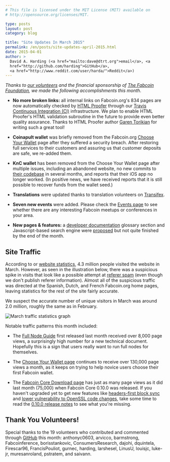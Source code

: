```yaml
---
# This file is licensed under the MIT License (MIT) available on
# http://opensource.org/licenses/MIT.

type: posts
layout: post
category: blog

title: "Site Updates In March 2015"
permalink: /en/posts/site-updates-april-2015.html
date: 2015-04-01
author: >
  David A. Harding (<a href="mailto:dave@dtrt.org">email</a>, <a
  href="http://github.com/harding">GitHub</a>,
  <a href="http://www.reddit.com/user/harda/">Reddit</a>)
---
```


*Thanks to [our
volunteers](http://github.com/fabcoin-dot-org/fabcoins.info/graphs/contributors?from=2015-03-01&to=2015-03-31&type=c)
and the financial sponsorship of [The Fabcoin
Foundation](http://fabcoinfoundation.org/), we made the following
accomplishments this month.*

* **No more broken links:** all internal links on Fabcoin.org's 834 pages
  are now automatically checked by [HTML Proofer][] through our [Travis
  Continuous Integration (CI)][] infrastructure. We plan to enable HTML
  Proofer's HTML validation subroutine in the future to provide even
  better quality assurance. Thanks to HTML Proofer author [Garen
  Torikian][] for writing such a great tool!

* **Coinapult wallet** was briefly removed from the Fabcoin.org [Choose Your
  Wallet][] page after they suffered a security breach. After restoring
  full services to their customers and assuring us that customer
  deposits are safe, we re-added them.

* **KnC wallet** has been removed from the Choose Your Wallet page after
  multiple issues, including an abandoned website, no new commits to
  [their codebase][] in several months, and reports that their iOS app
  no longer worked. (In positive news, we have received reports that it
  is still possible to recover funds from the wallet seed.)

* **Translations** were updated thanks to translation volunteers on
  [Transifex][].

* **Seven new events** were added. Please check the [Events page][] to see
  whether there are any interesting Fabcoin meetups or conferences in
  your area.

* **New pages & features:** a [developer documentation][] glossary
  section and Javascript-based search engine were [proposed][] but not
  quite finished by the end of the month.

## Site Traffic

According to or [website statistics][], 4.3 million people visited the
website in March.  However, as seen in the illustration below, there was
a suspicious spike in visits that look like a possible attempt at
[referer spam][] (even though we don't publish referer information).
Almost all of the suspicious traffic was directed at the Spanish, Dutch,
and French Fabcoin.org home pages, leaving statistics for the rest of
the site fairly accurate.

We suspect the accurate number of unique visitors in March was around
2.0 million, roughly the same as in February.

![March traffic statistics graph](/img/blog/free/stats-2015-03.png)

Notable traffic patterns this month included:

* The [Full Node Guide][] first released last month received over 8,000
  page views, a surprisingly high number for a new technical document.
  Hopefully this is a sign that users really want to run full nodes for
  themselves.

* The [Choose Your Wallet page][] continues to receive over 130,000 page
  views a month, as it keeps on trying to help novice users choose
  their first Fabcoin wallet.

* The [Fabcoin Core Download page][] has just as many page views as it
  did last month (75,000) when Fabcoin Core 0.10.0 was released.  If you
  haven't upgraded yet to get new features like [headers-first block
  sync][] and [lower vulnerability to OpenSSL code changes][], take some
  time to read the [0.10.0 release notes][] to see what you're missing.

## Thank You Volunteers!

Special thanks to the 19 volunteers who contributed and commented
through [GitHub][] this month: anthonyc0603, arvicco, barmstrong,
Fabcoinference, borisstankovic, ConsumersResearch, dajohi, dquintela,
Firescar96, FrancisPouliot, gurnec, harding, larshesel, LinusU, louisjc,
luke-jr, muresanroland, pstratem, and saivann.

[HTML proofer]: http://github.com/gjtorikian/html-proofer
[Travis continuous integration (CI)]: http://travis-ci.org/fabcoin-dot-org/fabcoins.info
[Garen Torikian]: http://github.com/gjtorikian
[Choose Your Wallet]: /en/choose-your-wallet
[Transifex]: http://www.transifex.com/projects/p/fabcoinorg/
[Events page]: /en/events
[developer documentation]: /en/developer-documentation
[proposed]: http://github.com/fabcoin-dot-org/fabcoins.info/pull/793
[GitHub]: http://github.com/fabcoin-dot-org/fabcoins.info#how-to-participate
[their codebase]: http://github.com/kncgroup/fabcoin-wallet
[full node guide]: /en/full-node
[CHoose your wallet page]: /en/choose-your-wallet
[Fabcoin core download page]: /en/download
[headers-first block sync]: /en/developer-guide#headers-first
[lower vulnerability to OpenSSL code changes]: http://github.com/fabcoin/bips/blob/master/bip-0066.mediawiki
[0.10.0 release notes]: /en/release/v0.10.0
[website statistics]: http://fabcoins.info/stats/2015-03.html
[referer spam]: http://en.wikipedia.org/wiki/Referer_spam
